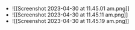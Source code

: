 - ![[Screenshot 2023-04-30 at 11.45.01 am.png]]
- ![[Screenshot 2023-04-30 at 11.45.11 am.png]]
- ![[Screenshot 2023-04-30 at 11.45.19 am.png]]
